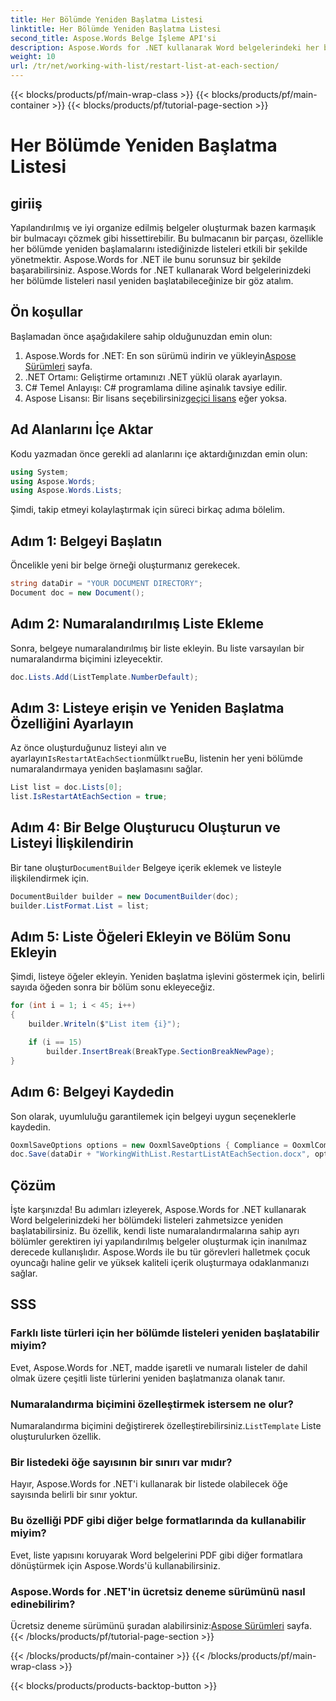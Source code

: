 ```yaml
---
title: Her Bölümde Yeniden Başlatma Listesi
linktitle: Her Bölümde Yeniden Başlatma Listesi
second_title: Aspose.Words Belge İşleme API'si
description: Aspose.Words for .NET kullanarak Word belgelerindeki her bölümdeki listeleri nasıl yeniden başlatacağınızı öğrenin. Listeleri etkili bir şekilde yönetmek için ayrıntılı adım adım kılavuzumuzu izleyin.
weight: 10
url: /tr/net/working-with-list/restart-list-at-each-section/
---
```


{{< blocks/products/pf/main-wrap-class >}}
{{< blocks/products/pf/main-container >}}
{{< blocks/products/pf/tutorial-page-section >}}

# Her Bölümde Yeniden Başlatma Listesi

## giriiş

Yapılandırılmış ve iyi organize edilmiş belgeler oluşturmak bazen karmaşık bir bulmacayı çözmek gibi hissettirebilir. Bu bulmacanın bir parçası, özellikle her bölümde yeniden başlamalarını istediğinizde listeleri etkili bir şekilde yönetmektir. Aspose.Words for .NET ile bunu sorunsuz bir şekilde başarabilirsiniz. Aspose.Words for .NET kullanarak Word belgelerinizdeki her bölümde listeleri nasıl yeniden başlatabileceğinize bir göz atalım.

## Ön koşullar

Başlamadan önce aşağıdakilere sahip olduğunuzdan emin olun:

1.  Aspose.Words for .NET: En son sürümü indirin ve yükleyin[Aspose Sürümleri](https://releases.aspose.com/words/net/) sayfa.
2. .NET Ortamı: Geliştirme ortamınızı .NET yüklü olarak ayarlayın.
3. C# Temel Anlayışı: C# programlama diline aşinalık tavsiye edilir.
4.  Aspose Lisansı: Bir lisans seçebilirsiniz[geçici lisans](https://purchase.aspose.com/temporary-license/) eğer yoksa.

## Ad Alanlarını İçe Aktar

Kodu yazmadan önce gerekli ad alanlarını içe aktardığınızdan emin olun:

```csharp
using System;
using Aspose.Words;
using Aspose.Words.Lists;
```

Şimdi, takip etmeyi kolaylaştırmak için süreci birkaç adıma bölelim.

## Adım 1: Belgeyi Başlatın

Öncelikle yeni bir belge örneği oluşturmanız gerekecek.

```csharp
string dataDir = "YOUR DOCUMENT DIRECTORY";
Document doc = new Document();
```

## Adım 2: Numaralandırılmış Liste Ekleme

Sonra, belgeye numaralandırılmış bir liste ekleyin. Bu liste varsayılan bir numaralandırma biçimini izleyecektir.

```csharp
doc.Lists.Add(ListTemplate.NumberDefault);
```

## Adım 3: Listeye erişin ve Yeniden Başlatma Özelliğini Ayarlayın

Az önce oluşturduğunuz listeyi alın ve ayarlayın`IsRestartAtEachSection`mülk`true`Bu, listenin her yeni bölümde numaralandırmaya yeniden başlamasını sağlar.

```csharp
List list = doc.Lists[0];
list.IsRestartAtEachSection = true;
```

## Adım 4: Bir Belge Oluşturucu Oluşturun ve Listeyi İlişkilendirin

 Bir tane oluştur`DocumentBuilder` Belgeye içerik eklemek ve listeyle ilişkilendirmek için.

```csharp
DocumentBuilder builder = new DocumentBuilder(doc);
builder.ListFormat.List = list;
```

## Adım 5: Liste Öğeleri Ekleyin ve Bölüm Sonu Ekleyin

Şimdi, listeye öğeler ekleyin. Yeniden başlatma işlevini göstermek için, belirli sayıda öğeden sonra bir bölüm sonu ekleyeceğiz.

```csharp
for (int i = 1; i < 45; i++)
{
    builder.Writeln($"List item {i}");

    if (i == 15)
        builder.InsertBreak(BreakType.SectionBreakNewPage);
}
```

## Adım 6: Belgeyi Kaydedin

Son olarak, uyumluluğu garantilemek için belgeyi uygun seçeneklerle kaydedin.

```csharp
OoxmlSaveOptions options = new OoxmlSaveOptions { Compliance = OoxmlCompliance.Iso29500_2008_Transitional };
doc.Save(dataDir + "WorkingWithList.RestartListAtEachSection.docx", options);		
```

## Çözüm

İşte karşınızda! Bu adımları izleyerek, Aspose.Words for .NET kullanarak Word belgelerinizdeki her bölümdeki listeleri zahmetsizce yeniden başlatabilirsiniz. Bu özellik, kendi liste numaralandırmalarına sahip ayrı bölümler gerektiren iyi yapılandırılmış belgeler oluşturmak için inanılmaz derecede kullanışlıdır. Aspose.Words ile bu tür görevleri halletmek çocuk oyuncağı haline gelir ve yüksek kaliteli içerik oluşturmaya odaklanmanızı sağlar.

## SSS

### Farklı liste türleri için her bölümde listeleri yeniden başlatabilir miyim?
Evet, Aspose.Words for .NET, madde işaretli ve numaralı listeler de dahil olmak üzere çeşitli liste türlerini yeniden başlatmanıza olanak tanır.

### Numaralandırma biçimini özelleştirmek istersem ne olur?
 Numaralandırma biçimini değiştirerek özelleştirebilirsiniz.`ListTemplate` Liste oluşturulurken özellik.

### Bir listedeki öğe sayısının bir sınırı var mıdır?
Hayır, Aspose.Words for .NET'i kullanarak bir listede olabilecek öğe sayısında belirli bir sınır yoktur.

### Bu özelliği PDF gibi diğer belge formatlarında da kullanabilir miyim?
Evet, liste yapısını koruyarak Word belgelerini PDF gibi diğer formatlara dönüştürmek için Aspose.Words'ü kullanabilirsiniz.

### Aspose.Words for .NET'in ücretsiz deneme sürümünü nasıl edinebilirim?
 Ücretsiz deneme sürümünü şuradan alabilirsiniz:[Aspose Sürümleri](https://releases.aspose.com/) sayfa.
{{< /blocks/products/pf/tutorial-page-section >}}

{{< /blocks/products/pf/main-container >}}
{{< /blocks/products/pf/main-wrap-class >}}

{{< blocks/products/products-backtop-button >}}
